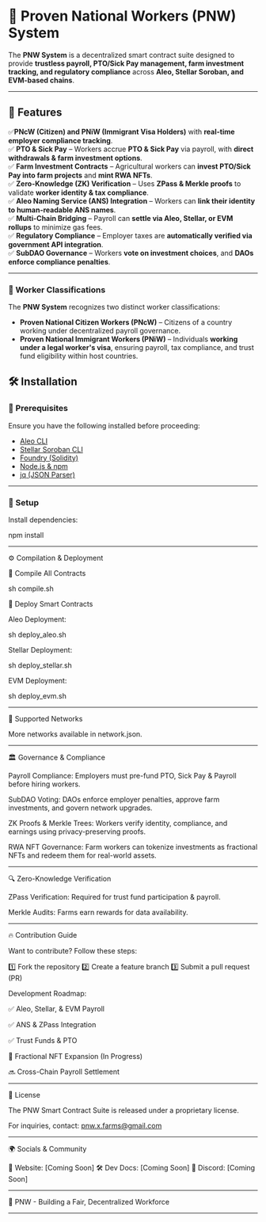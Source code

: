 

# 🚀 Proven National Workers (PNW) System  

The **PNW System** is a decentralized smart contract suite designed to provide **trustless payroll, PTO/Sick Pay management, farm investment tracking, and regulatory compliance** across **Aleo, Stellar Soroban, and EVM-based chains**.

---

## 📌 Features  

✅**PNcW (Citizen) and PNiW (Immigrant Visa Holders)** with **real-time employer compliance tracking**.  
✅ **PTO & Sick Pay** – Workers accrue **PTO & Sick Pay** via payroll, with **direct withdrawals & farm investment options**.  
✅ **Farm Investment Contracts** – Agricultural workers can **invest PTO/Sick Pay into farm projects** and **mint RWA NFTs**.  
✅ **Zero-Knowledge (ZK) Verification** – Uses **ZPass & Merkle proofs** to validate **worker identity & tax compliance**.  
✅ **Aleo Naming Service (ANS) Integration** – Workers can **link their identity to human-readable ANS names**.  
✅ **Multi-Chain Bridging** – Payroll can **settle via Aleo, Stellar, or EVM rollups** to minimize gas fees.  
✅ **Regulatory Compliance** – Employer taxes are **automatically verified via government API integration**.  
✅ **SubDAO Governance** – Workers **vote on investment choices**, and **DAOs enforce compliance penalties**.

---
### **👥 Worker Classifications**
The **PNW System** recognizes two distinct worker classifications:
- **Proven National Citizen Workers (PNcW)** – Citizens of a country working under decentralized payroll governance.  
- **Proven National Immigrant Workers (PNiW)** – Individuals **working under a legal worker's visa**, ensuring payroll, tax compliance, and trust fund eligibility within host countries.

## 🛠 Installation  

### **🔹 Prerequisites**  
Ensure you have the following installed before proceeding:

- [Aleo CLI](https://developer.aleo.org/)  
- [Stellar Soroban CLI](https://soroban.stellar.org/)  
- [Foundry (Solidity)](https://getfoundry.sh/)  
- [Node.js & npm](https://nodejs.org/)  
- [jq (JSON Parser)](https://stedolan.github.io/jq/)  

---

### **🔹 Setup**

Install dependencies:

npm install


---

⚙️ Compilation & Deployment

🔹 Compile All Contracts

sh compile.sh

🔹 Deploy Smart Contracts

Aleo Deployment:

sh deploy_aleo.sh

Stellar Deployment:

sh deploy_stellar.sh

EVM Deployment:

sh deploy_evm.sh


---

🔗 Supported Networks

More networks available in network.json.


---

🏛 Governance & Compliance

Payroll Compliance: Employers must pre-fund PTO, Sick Pay & Payroll before hiring workers.

SubDAO Voting: DAOs enforce employer penalties, approve farm investments, and govern network upgrades.

ZK Proofs & Merkle Trees: Workers verify identity, compliance, and earnings using privacy-preserving proofs.

RWA NFT Governance: Farm workers can tokenize investments as fractional NFTs and redeem them for real-world assets.



---

🔍 Zero-Knowledge Verification

ZPass Verification: Required for trust fund participation & payroll.

Merkle Audits: Farms earn rewards for data availability.



---

🔥 Contribution Guide

Want to contribute? Follow these steps:

1️⃣ Fork the repository
2️⃣ Create a feature branch
3️⃣ Submit a pull request (PR)

Development Roadmap:

✅ Aleo, Stellar, & EVM Payroll

✅ ANS & ZPass Integration

✅ Trust Funds & PTO

🔄 Fractional NFT Expansion (In Progress)

🔜 Cross-Chain Payroll Settlement



---

📝 License

The PNW Smart Contract Suite is released under a proprietary license.

For inquiries, contact: pnw.x.farms@gmail.com


---

🌍 Socials & Community

📢 Website: [Coming Soon]
🛠 Dev Docs: [Coming Soon]
💬 Discord: [Coming Soon]


---

🚀 PNW - Building a Fair, Decentralized Workforce

---

